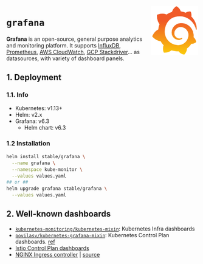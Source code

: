 <img src="https://github.com/grafana/grafana/raw/master/public/img/grafana_icon.svg?sanitize=true"
    alt="grafana logo"
    align="right" height="128"/>

`grafana`
=========
**Grafana** is an open-source, general purpose analytics and monitoring platform. It supports [InfluxDB](https://www.influxdata.com/), [Prometheus](https://prometheus.io/), [AWS CloudWatch](https://aws.amazon.com/cloudwatch/), [GCP Stackdriver](https://cloud.google.com/stackdriver/)... as datasources, with variety of dashboard panels.

## 1. Deployment
### 1.1. Info
* Kubernetes: v1.13+
* Helm: v2.x
* Grafana: v6.3
  + Helm chart: v6.3

### 1.2 Installation
```bash
helm install stable/grafana \
  --name grafana \
  --namespace kube-monitor \
  --values values.yaml
## or ##
helm upgrade grafana stable/grafana \
  --values values.yaml
```

## 2. Well-known dashboards
* [`kubernetes-monitoring/kubernetes-mixin`](https://github.com/kubernetes-monitoring/kubernetes-mixin/): Kubernetes Infra dashboards
* [`povilasv/kubernetes-grafana-mixin`](https://github.com/povilasv/kubernetes-grafana-mixin): Kubernetes Control Plan dashboards. [ref](https://povilasv.me/grafana-dashboards-for-kubernetes-administrators/)
* [Istio Control Plan dashboards](https://github.com/istio/istio/tree/master/install/kubernetes/helm/istio/charts/grafana/dashboards)
* [NGINX Ingress controller](https://grafana.com/grafana/dashboards/9614) | [source](https://github.com/kubernetes/ingress-nginx/tree/master/deploy/grafana/dashboards)
